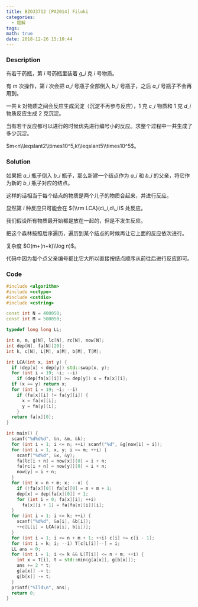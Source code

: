 ```yaml
---
title: BZOJ3712 [PA2014] Filoki
categories:
  - 题解
tags:
math: true
date: 2018-12-26 15:10:44
---
```


### Description

有若干药瓶，第 $i$ 号药瓶里装着 $g\_i$ 克 $i$ 号物质。

有 $m$ 次操作，第 $i$ 次会把 $a\_i$ 号瓶子全部倒入 $b\_i$ 号瓶子，之后 $a\_i$ 号瓶子不会再用到。

一共 $k$ 对物质之间会反应生成沉淀（沉淀不再参与反应），1 克 $c\_i$ 物质和 1 克 $d\_i$ 物质反应生成 2 克沉淀。

当有若干反应都可以进行的时候优先进行编号小的反应。求整个过程中一共生成了多少沉淀。

$m<n\\leqslant2\\times10^5,k\\leqslant5\\times10^5$。

<!--more-->

### Solution

如果把 $a\_i$ 瓶子倒入 $b\_i$ 瓶子，那么新建一个结点作为 $a\_i$ 和 $b\_i$ 的父亲，将它作为新的 $b\_i$ 瓶子对应的结点。

这样的话相当于每个结点的物质是两个儿子的物质合起来，并进行反应。

显然第 $i$ 种反应只可能会在 ${\\rm LCA}(c\_i,d\_i)$ 处反应。

我们假设所有物质最开始都是放在一起的，但是不发生反应。

把这个森林按照后序遍历，遍历到某个结点的时候再让它上面的反应依次进行。

复杂度 $O(m+(n+k)\\log n)$。

代码中因为每个点父亲编号都比它大所以直接按结点顺序从前往后进行反应即可。

### Code

```cpp
#include <algorithm>
#include <cctype>
#include <cstdio>
#include <cstring>

const int N = 400050;
const int M = 500050;

typedef long long LL;

int n, m, g[N], lc[N], rc[N], now[N];
int dep[N], fa[N][20];
int k, c[N], L[M], a[M], b[M], T[M];

int LCA(int x, int y) {
  if (dep[x] < dep[y]) std::swap(x, y);
  for (int i = 19; ~i; --i)
    if (dep[fa[x][i]] >= dep[y]) x = fa[x][i];
  if (x == y) return x;
  for (int i = 19; ~i; --i)
    if (fa[x][i] != fa[y][i]) {
      x = fa[x][i];
      y = fa[y][i];
    }
  return fa[x][0];
}

int main() {
  scanf("%d%d%d", &n, &m, &k);
  for (int i = 1; i <= n; ++i) scanf("%d", &g[now[i] = i]);
  for (int i = 1, x, y; i <= m; ++i) {
    scanf("%d%d", &x, &y);
    fa[lc[i + n] = now[x]][0] = i + n;
    fa[rc[i + n] = now[y]][0] = i + n;
    now[y] = i + n;
  }
  for (int x = n + m; x; --x) {
    if (!fa[x][0]) fa[x][0] = n + m + 1;
    dep[x] = dep[fa[x][0]] + 1;
    for (int i = 0; fa[x][i]; ++i)
      fa[x][i + 1] = fa[fa[x][i]][i];
  }
  for (int i = 1; i <= k; ++i) {
    scanf("%d%d", &a[i], &b[i]);
    ++c[L[i] = LCA(a[i], b[i])];
  }
  for (int i = 1; i <= n + m + 1; ++i) c[i] += c[i - 1];
  for (int i = k; i; --i) T[c[L[i]]--] = i;
  LL ans = 0;
  for (int i = 1; i <= k && L[T[i]] <= n + m; ++i) {
    int x = T[i], t = std::min(g[a[x]], g[b[x]]);
    ans += 2 * t;
    g[a[x]] -= t;
    g[b[x]] -= t;
  }
  printf("%lld\n", ans);
  return 0;
}
```
